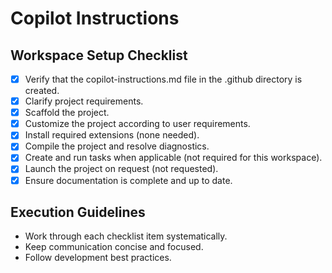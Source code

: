 # Copilot Instructions

## Workspace Setup Checklist

- [x] Verify that the copilot-instructions.md file in the .github directory is created.
- [x] Clarify project requirements.
- [x] Scaffold the project.
- [x] Customize the project according to user requirements.
- [x] Install required extensions (none needed).
- [x] Compile the project and resolve diagnostics.
- [x] Create and run tasks when applicable (not required for this workspace).
- [x] Launch the project on request (not requested).
- [x] Ensure documentation is complete and up to date.

## Execution Guidelines

- Work through each checklist item systematically.
- Keep communication concise and focused.
- Follow development best practices.
